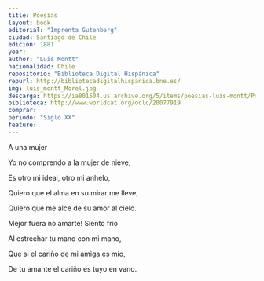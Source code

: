 ```yaml
---
title: Poesías
layout: book
editorial: "Imprenta Gutenberg"
ciudad: Santiago de Chile
edicion: 1881
year: 
author: "Luis Montt"
nacionalidad: Chile
repositorio: "Biblioteca Digital Hispánica"
repurl: http://bibliotecadigitalhispanica.bne.es/
img: luis_montt_Morel.jpg
descarga: https://ia801504.us.archive.org/5/items/poesias-luis-montt/Poesias%20-%20Luis%20Montt.pdf
biblioteca: http://www.worldcat.org/oclc/20077919
comprar: 
periodo: "Siglo XX"
feature: 
---
```

 
A una mujer

Yo no comprendo a la mujer de nieve,
 
Es otro mi ideal, otro mi anhelo,
 
Quiero que el alma en su mirar me lleve,
 
Quiero que me alce de su amor al cielo.
 
 
Mejor fuera no amarte! Siento frio
 
Al estrechar tu mano con mi mano,
 
Que si el cariño de mi amiga es mío,
 
De tu amante el cariño es tuyo en vano.
